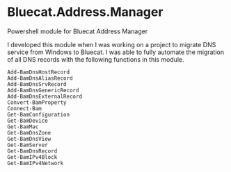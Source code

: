 # Bluecat.Address.Manager
Powershell module for Bluecat Address Manager

I developed this module when I was working on a project to migrate DNS service from Windows to Bluecat. 
I was able to fully automate the migration of all DNS records with the following functions in this module.

```
Add-BamDnsHostRecord
Add-BamDnsAliasRecord
Add-BamDnsSrvRecord
Add-BamDnsGenericRecord
Add-BamDnsExternalRecord
Convert-BamProperty
Connect-Bam
Get-BamConfiguration
Get-BamDevice
Get-BamMac
Get-BamDnsZone
Get-BamDnsView
Get-BamServer
Get-BamDnsRecord
Get-BamIPv4Block
Get-BamIPv4Network
```

